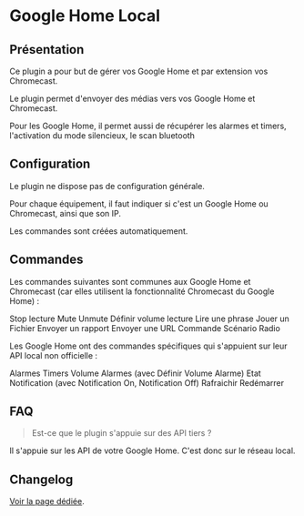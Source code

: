 # Google Home Local

## Présentation

Ce plugin a pour but de gérer vos Google Home et par extension vos Chromecast.

Le plugin permet d'envoyer des médias vers vos Google Home et Chromecast.

Pour les Google Home, il permet aussi de récupérer les alarmes et timers, l'activation du mode silencieux, le scan bluetooth

## Configuration

Le plugin ne dispose pas de configuration générale.

Pour chaque équipement, il faut indiquer si c'est un Google Home ou Chromecast, ainsi que son IP.

Les commandes sont créées automatiquement.

## Commandes

Les commandes suivantes sont communes aux Google Home et Chromecast (car elles utilisent la fonctionnalité Chromecast du Google Home) :

Stop lecture
Mute
Unmute
Définir volume lecture
Lire une phrase
Jouer un Fichier
Envoyer un rapport
Envoyer une URL
Commande Scénario
Radio

Les Google Home ont des commandes spécifiques qui s'appuient sur leur API local non officielle :

Alarmes
Timers
Volume Alarmes (avec Définir Volume Alarme)
Etat Notification (avec Notification On, Notification Off)
Rafraichir
Redémarrer

## FAQ

> Est-ce que le plugin s'appuie sur des API tiers ?

Il s'appuie sur les API de votre Google Home. C'est donc sur le réseau local.

## Changelog

[Voir la page dédiée](changelog.md).
